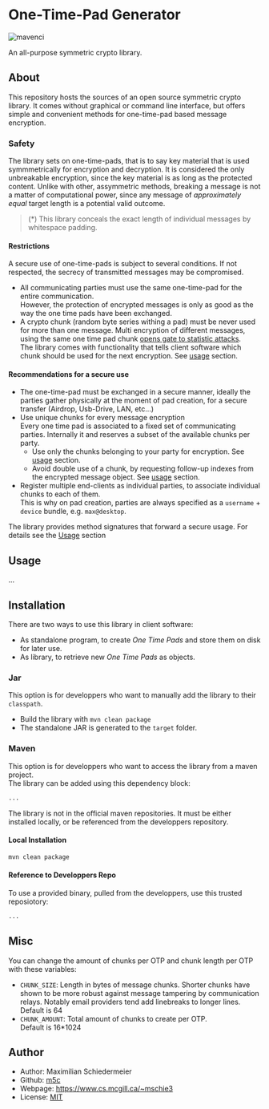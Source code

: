 # One-Time-Pad Generator

![mavenci](https://github.com/m5c/TigerEncryptionOtpGenerator/actions/workflows/maven.yml/badge.svg)

An all-purpose symmetric crypto library.

## About

This repository hosts the sources of an open source symmetric crypto library. It comes without
graphical or command line interface, but offers simple and convenient methods for one-time-pad based
message encryption.

### Safety

The library sets on one-time-pads, that is to say key material that is used symmmetrically for
encryption and decryption. It is considered the only unbreakable encryption, since the key material
is as long as the protected content. Unlike with other, assymmetric methods, breaking a message is
not a matter of computational power, since any message of *approximately equal* target length is a
potential valid outcome.

> (*) This library conceals the exact length of individual messages by whitespace padding.

#### Restrictions

A secure use of one-time-pads is subject to several conditions. If not respected, the secrecy of
transmitted messages may be compromised.

* All communicating parties must use the same one-time-pad for the entire communication.  
However, the protection of encrypted messages is only as good as the way the one time pads have been exchanged.
* A crypto chunk (random byte series withing a pad) must be never used for more than one message. Multi encryption of different messages, using the same one time pad chunk [opens gate to statistic attacks](https://www.douglas.stebila.ca/teaching/visual-one-time-pad/).  
The library comes with functionality that tells client software which chunk should be used for the next encryption. See [usage](#usage) section.

#### Recommendations for a secure use

 * The one-time-pad must be exchanged in a secure manner, ideally the parties gather physically at the
  moment of pad creation, for a secure transfer (Airdrop, Usb-Drive, LAN, etc...)
 * Use unique chunks for every message encryption  
Every one time pad is associated to a fixed set of communicating parties. Internally it and reserves a subset of the available chunks per party.  
    * Use only the chunks belonging to your party for encryption. See [usage](#usage) section.
    * Avoid double use of a chunk, by requesting follow-up indexes from the encrypted message object. See [usage](#usage) section.
 * Register multiple end-clients as individual parties, to associate individual chunks to each of them.  
This is why on pad creation, parties are always specified as a ```username``` + ```device``` bundle, e.g. ```max@desktop```.


The library provides method signatures that forward a secure usage. For details see
the [Usage](#usage) section

## Usage

...

## Installation

There are two ways to use this library in client software:

* As standalone program, to create *One Time Pads* and store them on disk for later use.
* As library, to retrieve new *One Time Pads* as objects.

### Jar

This option is for developpers who want to manually add the library to their ```classpath```.

* Build the library with ```mvn clean package```
* The standalone JAR is generated to the ```target``` folder.

### Maven

This option is for developpers who want to access the library from a maven project.   
The library can be added using this dependency block:

```xml
...
```

The library is not in the official maven repositories. It must be either installed locally, or be
referenced from the developpers repository.

#### Local Installation

```bash
mvn clean package
```


#### Reference to Developpers Repo

To use a provided binary, pulled from the developpers, use this trusted reposiotory:

```xml
...
```
## Misc

You can change the amount of chunks per OTP and chunk length per OTP with these variables:

* ```CHUNK_SIZE```: Length in bytes of message chunks. Shorter chunks have shown to be more robust
  against message tampering by communication relays. Notably email providers tend add linebreaks to
  longer lines.   
  Default is 64
* ```CHUNK_AMOUNT```: Total amount of chunks to create per OTP.  
  Default is 16*1024

## Author

* Author: Maximilian Schiedermeier
* Github: [m5c](https://github.com/m5c/)
* Webpage: https://www.cs.mcgill.ca/~mschie3
* License: [MIT](https://opensource.org/licenses/MIT)
